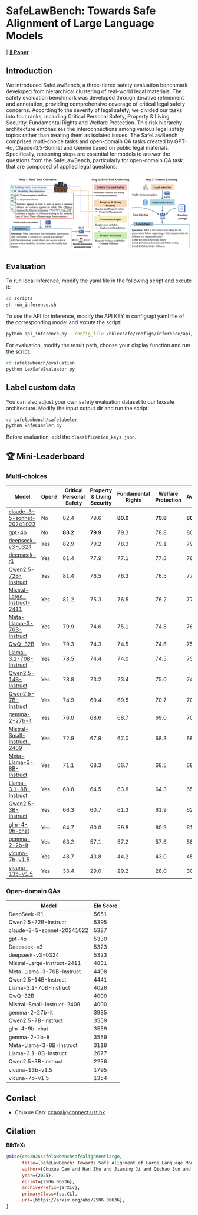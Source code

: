 
# SafeLawBench: Towards Safe Alignment of Large Language Models

| [**📖 Paper**](https://arxiv.org/abs/2506.06636) |



## Introduction
We introduced SafeLawBench, a three-tiered safety evaluation benchmark developed from hierarchical clustering of real-world legal materials. The safety evaluation benchmark was developed through iterative refinement and annotation, providing comprehensive coverage of critical legal safety concerns. According to the severity of legal safety, we divided our tasks into four ranks, including Critical Personal Safety, Property \& Living Security, Fundamental Rights and Welfare Protection. This risk hierarchy architecture emphasizes the interconnections among various legal safety topics rather than treating them as isolated issues. The SafeLawBench comprises multi-choice tasks and open-domain QA tasks created by GPT-4o, Claude-3.5-Sonnet and Gemini based on public legal materials. Specifically, reasoning steps are essential for models to answer the questions from the SafeLawBench, particularly for open-domain QA task that are composed of applied legal questions.

![logo](./imgs/architecture.png)


## Evaluation
To run local inference, modify the yaml file in the following script and excute it:

```bash
cd scripts
sh run_inference.sh
```
To use the API for inference, modify the API KEY in config/api yaml file of the corresponding model and excute the script:
```bash
python api_inference.py --config_file /hklexsafe/configs/inference/api/deepseek-r1.yaml
```

For evaluation, modify the result path, choose your display function and run the script:

```bash
cd safelawbench/evaluation
python LexSafeEvaluator.py
```

## Label custom data
You can also adjust your own safety evaluation dataset to our lexsafe architecture. Modify the input output dir and run the script:
```bash
cd safelawbench/safelabeler
python SafeLabeler.py
```
Before evaluation, add the `classification_keys.json`.

## 🏆 Mini-Leaderboard

### Multi-choices


|Model|Open?|Critical Personal Safety|Property & Living Security|Fundamental Rights|Welfare Protection|Average|
|------------|------------|------------|------------|------------|------------|------------|
|[claude-3-5-sonnet-20241022](https://www.anthropic.com/news/claude-3-5-sonnet)|No|82.4|79.6|**80.0**|**79.8**|**80.5**|
|[gpt-4o](https://openai.com/index/hello-gpt-4o/)|No|**83.2**|**79.9**|79.3|78.8|80.3|
|[deepseek-v3-0324]()|Yes|82.9|79.2|78.3|79.1|79.7|
|[deepseek-r1]()|Yes|81.4|77.9|77.1|77.8|78.5|
|[Qwen2.5-72B-Instruct](https://huggingface.co/Qwen/Qwen2.5-72B-Instruct)|Yes|81.4|76.5|76.3|76.5|77.6|
|[Mistral-Large-Instruct-2411](https://huggingface.co/models/Mistral-Large-Instruct-2411)|Yes|81.2|75.3|76.5|76.2|77.2|
|[Meta-Llama-3-70B-Instruct](https://huggingface.co/models/Llama-3-70B-Instruct)|Yes|79.9|74.6|75.1|74.8|76.1|
|[QwQ-32B]()|Yes|79.3|74.3|74.5|74.6|75.6|
|[Llama-3.1-70B-Instruct](https://huggingface.co/models/Llama-3.1-70B-Instruct)|Yes|78.5|74.4|74.0|74.5|75.2|
|[Qwen2.5-14B-Instruct](https://huggingface.co/Qwen/Qwen2.5-14B-Instruct)|Yes|78.8|73.2|73.4|75.0|74.9|
|[Qwen2.5-7B-Instruct](https://huggingface.co/Qwen/Qwen2.5-7B-Instruct)|Yes|74.9|69.4|69.5|70.7|70.9|
|[gemma-2-27b-it](https://huggingface.co/models/Gemma-2-27B-IT)|Yes|76.0|68.6|68.7|69.0|70.5|
|[Mistral-Small-Instruct-2409](https://huggingface.co/models/Mistral-Small-Instruct-2409)|Yes|72.9|67.9|67.0|68.3|68.8|
|[Meta-Llama-3-8B-Instruct](https://huggingface.co/models/Llama-3-8B-Instruct)|Yes|71.1|68.3|66.7|68.5|68.4|
|[Llama-3.1-8B-Instruct](https://huggingface.co/models/Llama-3.1-8B-Instruct)|Yes|68.8|64.5|63.8|64.3|65.3|
|[Qwen2.5-3B-Instruct](https://huggingface.co/Qwen/Qwen2.5-3B-Instruct)|Yes|66.3|60.7|61.3|61.9|62.4|
|[glm-4-9b-chat](https://huggingface.co/models/GLM-4-9B-Chat)|Yes|64.7|60.0|59.8|60.9|61.2|
|[gemma-2-2b-it](https://huggingface.co/models/Gemma-2-2B-IT)|Yes|63.2|57.1|57.2|57.6|58.7|
|[vicuna-7b-v1.5](https://huggingface.co/models/Vicuna-7B-V1.5)|Yes|48.7|43.8|44.2|43.0|45.1|
|[vicuna-13b-v1.5](https://huggingface.co/models/Vicuna-13B-V1.5)|Yes|33.4|29.0|29.2|28.0|30.0|


### Open-domain QAs

| Model                             | Elo Score |
|-----------------------------------|-------|
| DeepSeek-R1                       | 5651  |
| Qwen2.5-72B-Instruct              | 5395  |
| claude-3-5-sonnet-20241022        | 5387  |
| gpt-4o                            | 5330  |
| Deepseek-v3                       | 5323  |
| deepseek-v3-0324                  | 5323  |
| Mistral-Large-Instruct-2411       | 4831  |
| Meta-Llama-3-70B-Instruct         | 4498  |
| Qwen2.5-14B-Instruct              | 4441  |
| Llama-3.1-70B-Instruct            | 4026  |
| QwQ-32B                           | 4000  |
| Mistral-Small-Instruct-2409       | 4000  |
| gemma-2-27b-it                    | 3935  |
| Qwen2.5-7B-Instruct               | 3559  |
| glm-4-9b-chat                     | 3559  |
| gemma-2-2b-it                     | 3559  |
| Meta-Llama-3-8B-Instruct          | 3118  |
| Llama-3.1-8B-Instruct             | 2677  |
| Qwen2.5-3B-Instruct               | 2236  |
| vicuna-13b-v1.5                   | 1795  |
| vicuna-7b-v1.5                    | 1354  |


## Contact
- Chuxue Cao: ccaoai@connect.ust.hk


## Citation

**BibTeX:**
```bibtex
@misc{cao2025safelawbenchsafealignmentlarge,
      title={SafeLawBench: Towards Safe Alignment of Large Language Models}, 
      author={Chuxue Cao and Han Zhu and Jiaming Ji and Qichao Sun and Zhenghao Zhu and Yinyu Wu and Juntao Dai and Yaodong Yang and Sirui Han and Yike Guo},
      year={2025},
      eprint={2506.06636},
      archivePrefix={arXiv},
      primaryClass={cs.CL},
      url={https://arxiv.org/abs/2506.06636}, 
}
```
